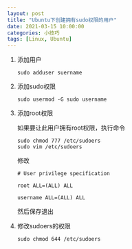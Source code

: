 ```yaml
---
layout: post
title: "Ubuntu下创建拥有sudo权限的用户"
date: 2021-03-15 10:00:00
categories: 小技巧
tags: [Linux, Ubuntu]
---
```


1. 添加用户

   `sudo adduser suername`

2. 添加sudo权限

   `sudo usermod -G sudo username`

3. 添加root权限

   如果要让此用户拥有root权限，执行命令

   ```shell
   sudo chmod 777 /etc/sudoers
   sudo vim /etc/sudoers
    ```

   修改

   ```shell
   # User privilege specification
   
   root ALL=(ALL) ALL
   
   username ALL=(ALL) ALL
   ```

   然后保存退出

4. 修改sudoers的权限

   `sudo chmod 644 /etc/sudoers`

